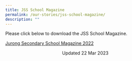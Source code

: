 ```yaml
---
title: JSS School Magazine
permalink: /our-stories/jss-school-magazine/
description: ""
---
```

Please click below to download the JSS School Magazine.

[Jurong Secondary School Magazine 2022](https://drive.google.com/file/d/1XIOHeP2WqXz_QTfDVYWYct3g8SBRzrWr/view?usp=share_link)




<center> Updated 22 Mar 2023